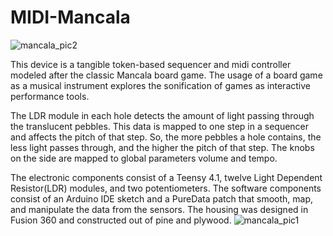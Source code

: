 # MIDI-Mancala
![mancala_pic2](https://github.com/mbelgpagan/MIDI-Mancala/assets/157041254/69f13a44-79ea-443a-abd0-36755686f1f4)

This device is a tangible token-based sequencer and midi controller modeled after the classic Mancala board game. The usage of a board game as a musical instrument explores the sonification of games as interactive performance tools.

The LDR module in each hole detects the amount of light passing through the translucent pebbles. This data is mapped to one step in a sequencer and affects the pitch of that step. So, the more pebbles a hole contains, the less light passes through, and the higher the pitch of that step. The knobs on the side are mapped to global parameters volume and tempo.

The electronic components consist of a Teensy 4.1, twelve Light Dependent Resistor(LDR) modules, and two potentiometers. The software components consist of an Arduino IDE sketch and a PureData patch that smooth, map, and manipulate the data from the sensors. The housing was designed in Fusion 360 and constructed out of pine and plywood. 
![mancala_pic1](https://github.com/mbelgpagan/MIDI-Mancala/assets/157041254/5c360ea8-f9c2-482a-b776-f5fd4c56778e)
